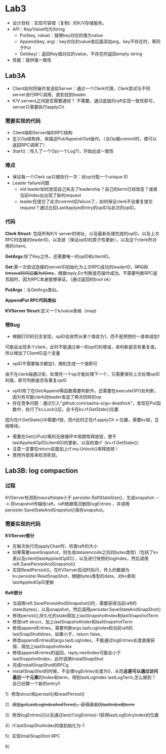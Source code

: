 # Lab3

* 设计目标：实现可容错（复制）的K/V存储服务。
* API：Key/Value均为String
  * Put(key, value)：替换key对应的值为value
  * Append(key, arg)：key对应的value值后面添加arg，key不存在时，等同于Put
  * Get(key)：返回Key值对应的value，不存在时返回empty string
* 性能：提供强一致性

## Lab3A

* Client如何将操作发送给Server：通过一个Clerk代理，Clerk尝试与不同server进行RPC调用，直到找到leader.
* K/V servers之间是否需要通信？ 不需要，通过底层的raft实现一致性即可，server只需要执行applyCh

### 需要实现的代码

* Client端和Server端的RPC结构
* 定义Op结构体，来描述Put/Append/Get操作。（当Op被commit时，便可以返回RPC调用了）
* Start()：传入了一个Op(一个Log?)，开始达成一致性

### 难点

* 保证每一个Clerk op只被执行一次：给op分配一个unique ID
* Leader failure问题
  * old leader如何发现自己失去了leadership？自己的term已经改变？或者当前Index出出现了新的request
  * leader在提交了此次commit后failure了，如何保证clerk不会重复提交request？通过比较LastApplyedEntry的opID与此次的opID。

### 代码

**Clerk Struct**: 包括所有K/V server的地址，以及最新处理完成的opID，以及上次RPC时连接的leaderID，以及锁（保证opID的原子性更新），以及这个clerk所对用的client。

**GetArgs**:除了Key之外，还需要唯一的opID和clientID。

**Get**:第一次尝试连接的serverID初始化为上次RPC成功的leaderID，~~RPC的timeout时间设置为40ms~~，根据reply.Err判断是否操作成功。不需要判断RPC是否超时，因为RPC本身能够保证。（通过返回的bool ok）

**PutArgs**：与GetArgs类似。

**AppendPut RPC代码类似**

**KVServer Struct**:定义一个k/value表格（map)

### 修Bug

* 根据打印的日志发现，opID会突然从某个值变为1，而不是预想的一直单调加1

可能会出现多个clerk，此时不能通过单一的opID的增减，来判断是否有重复值，所以增加了ClientID这个变量

* opID不需要每次都加1，随机生成一个值即可

由于在clerk端通过锁，处理完一个op才能处理下一个，只需要保存上次处理opID的值，即可判断是否有重复opID

* opID除了在Get/Append等函数需要判断外，还需要在executeOP()处判断，因为有可能clerk向leader发送了两次同样的op
* 存在竞争问题：通过引入"github.com/sasha-s/go-deadlock"，发现在Put函数中，执行了kv.Lock()后，会卡在kv.rf.GetState()位置

因为在rf.GetState()中需要rf锁，而rf此时正在rf.applyCh <-位置，需要kv锁，互相等待。

* 需要在Get()/Put()等的无限循环中周期性释放锁，便于lastAppliedOpID[clientID]的更新，以及检查rf（kv.rf.GetState()）
* 注意一定要在return前面加上rf.mu.Unlock()来释放锁！
* 使用外部库来检测死锁。

## Lab3B: log compaction

### 过程

KVServer检测到maxraftstate小于 persister.RaftStateSize()，生成snapshot  ---> 将snapshot传输给raft，raft根据情况删除logEntries ，并调用persister.SaveStateAndSnapshot()保存snapshot。

### 需要实现的代码

**KVServer部分**

* 在每次执行完applyChan时，检查raft的大小
* 如果需要saveSnapshot，则生成data(encode之后的bytes类型)（包括了kv表以及client[lastAppliedOpID]），以及进行快照的logIndex，然后调用raft.SavePersistAndSnapshot()
* 实现ReadPersisit()，在KVServer启动时执行，传入的数据为kv.persister.ReadSnapShot，根据bytes类型的data，对kv表和lastAppliedOpID更新

**Raft部分**

* 当调用raft.SavePersistAndShnapshot()时，需要获得当前raft的state(bytes)，以及snapshot，然后调用persister.SaveStateAndSnapShot()
* 修改persist(),持久化的state得加上lastSnapshotIndex和lastSnapshotTerm
* 修改raft struct，加上lastSnapshotIndex和lastSnapshotTerm
* 修改appendEntries，需要判断args.lastLogIndex和当前raft的lastSnapShotIdnex，如果小于，return false，
* 修改appendEntries的args.lastLogIndex，不能通过logEntries长度直接获得，得加上lastSnapshotIndex
* 修改appendEntries的返回，reply.nextIndex可能会小于lastSnapshotIndex，此时调用InstallSnapShot
* 完成installSnapShot的RPCg
* installSnapShot的时候，不会使logEntries长度为0，从而**总是可以通过访问最后一个元素**的Index和term，得到lastLogIndex lastLogTerm,怎么做到？ 自己创建一个新的entry!!

1）修改struct和persisit()和readPersist()

2）~~添加getLastLogIndexAndTerm()，获得真实的lastIndex和term~~

3）修改logEntries[i]以及通过len(rf.logEntries)-1获得lastLogEntryIndex的位置

4）rf.lastSnapShotIndex的值初始化为-1

5）实现IntallSnapShot RPC

6）